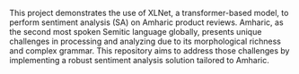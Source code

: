 This project demonstrates the use of XLNet, a transformer-based model, to perform sentiment analysis (SA) on Amharic product reviews. Amharic, as the second most spoken Semitic language globally, presents unique challenges in processing and analyzing due to its morphological richness and complex grammar. This repository aims to address those challenges by implementing a robust sentiment analysis solution tailored to Amharic.
